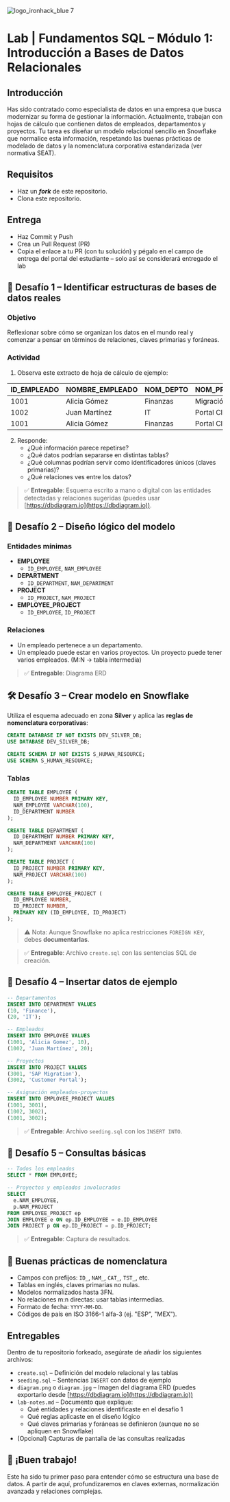 ![logo_ironhack_blue 7](https://user-images.githubusercontent.com/23629340/40541063-a07a0a8a-601a-11e8-91b5-2f13e4e6b441.png)

# Lab | Fundamentos SQL – Módulo 1: Introducción a Bases de Datos Relacionales

## Introducción

Has sido contratado como especialista de datos en una empresa que busca modernizar su forma de gestionar la información. Actualmente, trabajan con hojas de cálculo que contienen datos de empleados, departamentos y proyectos. Tu tarea es diseñar un modelo relacional sencillo en Snowflake que normalice esta información, respetando las buenas prácticas de modelado de datos y la nomenclatura corporativa estandarizada (ver normativa SEAT).

## Requisitos

* Haz un ***fork*** de este repositorio.
* Clona este repositorio.

## Entrega

- Haz Commit y Push
- Crea un Pull Request (PR)
- Copia el enlace a tu PR (con tu solución) y pégalo en el campo de entrega del portal del estudiante – solo así se considerará entregado el lab

## 🧠 Desafío 1 – Identificar estructuras de bases de datos reales

### Objetivo

Reflexionar sobre cómo se organizan los datos en el mundo real y comenzar a pensar en términos de relaciones, claves primarias y foráneas.

### Actividad

1. Observa este extracto de hoja de cálculo de ejemplo:

| ID_EMPLEADO | NOMBRE_EMPLEADO | NOM_DEPTO     | NOM_PROYECTO       |
|-------------|------------------|----------------|---------------------|
| 1001        | Alicia Gómez     | Finanzas       | Migración SAP       |
| 1002        | Juan Martínez    | IT             | Portal Cliente      |
| 1001        | Alicia Gómez     | Finanzas       | Portal Cliente      |

2. Responde:
   - ¿Qué información parece repetirse?
   - ¿Qué datos podrían separarse en distintas tablas?
   - ¿Qué columnas podrían servir como identificadores únicos (claves primarias)?
   - ¿Qué relaciones ves entre los datos?

> ✅ **Entregable**: Esquema escrito a mano o digital con las entidades detectadas y relaciones sugeridas (puedes usar [https://dbdiagram.io](https://dbdiagram.io)).

## 🧩 Desafío 2 – Diseño lógico del modelo

### Entidades mínimas

- **EMPLOYEE**
  - `ID_EMPLOYEE`, `NAM_EMPLOYEE`
- **DEPARTMENT**
  - `ID_DEPARTMENT`, `NAM_DEPARTMENT`
- **PROJECT**
  - `ID_PROJECT`, `NAM_PROJECT`
- **EMPLOYEE_PROJECT**
  - `ID_EMPLOYEE`, `ID_PROJECT`

### Relaciones

- Un empleado pertenece a un departamento.
- Un empleado puede estar en varios proyectos. Un proyecto puede tener varios empleados. (M:N → tabla intermedia)

> ✅ **Entregable**: Diagrama ERD

## 🛠️ Desafío 3 – Crear modelo en Snowflake

Utiliza el esquema adecuado en zona **Silver** y aplica las **reglas de nomenclatura corporativas**:

```sql
CREATE DATABASE IF NOT EXISTS DEV_SILVER_DB;
USE DATABASE DEV_SILVER_DB;

CREATE SCHEMA IF NOT EXISTS S_HUMAN_RESOURCE;
USE SCHEMA S_HUMAN_RESOURCE;
```

### Tablas

```sql
CREATE TABLE EMPLOYEE (
  ID_EMPLOYEE NUMBER PRIMARY KEY,
  NAM_EMPLOYEE VARCHAR(100),
  ID_DEPARTMENT NUMBER
);

CREATE TABLE DEPARTMENT (
  ID_DEPARTMENT NUMBER PRIMARY KEY,
  NAM_DEPARTMENT VARCHAR(100)
);

CREATE TABLE PROJECT (
  ID_PROJECT NUMBER PRIMARY KEY,
  NAM_PROJECT VARCHAR(100)
);

CREATE TABLE EMPLOYEE_PROJECT (
  ID_EMPLOYEE NUMBER,
  ID_PROJECT NUMBER,
  PRIMARY KEY (ID_EMPLOYEE, ID_PROJECT)
);
```

> ⚠️ Nota: Aunque Snowflake no aplica restricciones `FOREIGN KEY`, debes **documentarlas**.

> ✅ **Entregable**: Archivo `create.sql` con las sentencias SQL de creación.

## 🌱 Desafío 4 – Insertar datos de ejemplo

```sql
-- Departamentos
INSERT INTO DEPARTMENT VALUES
(10, 'Finance'),
(20, 'IT');

-- Empleados
INSERT INTO EMPLOYEE VALUES
(1001, 'Alicia Gomez', 10),
(1002, 'Juan Martínez', 20);

-- Proyectos
INSERT INTO PROJECT VALUES
(3001, 'SAP Migration'),
(3002, 'Customer Portal');

-- Asignación empleados-proyectos
INSERT INTO EMPLOYEE_PROJECT VALUES
(1001, 3001),
(1002, 3002),
(1001, 3002);
```

> ✅ **Entregable**: Archivo `seeding.sql` con los `INSERT INTO`.

## 🔎 Desafío 5 – Consultas básicas

```sql
-- Todos los empleados
SELECT * FROM EMPLOYEE;

-- Proyectos y empleados involucrados
SELECT 
  e.NAM_EMPLOYEE, 
  p.NAM_PROJECT
FROM EMPLOYEE_PROJECT ep
JOIN EMPLOYEE e ON ep.ID_EMPLOYEE = e.ID_EMPLOYEE
JOIN PROJECT p ON ep.ID_PROJECT = p.ID_PROJECT;
```

> ✅ **Entregable**: Captura de resultados.

## 📏 Buenas prácticas de nomenclatura

* Campos con prefijos: `ID_`, `NAM_`, `CAT_`, `TST_`, etc.
* Tablas en inglés, claves primarias no nulas.
* Modelos normalizados hasta 3FN.
* No relaciones m\:n directas: usar tablas intermedias.
* Formato de fecha: `YYYY-MM-DD`.
* Códigos de país en ISO 3166-1 alfa-3 (ej. "ESP", "MEX").

<!-- ## 📦 Entregables finales

1. `create.sql`: Definición de tablas.
2. `seeding.sql`: Datos de ejemplo.
3. Imagen ERD (`.png` / `.jpg`).
4. Capturas o `.csv` de consultas.

> 📁 Carpeta del proyecto: `lab-sql-mod1`

## 🏁 Entrega

1. Sube los archivos a tu repositorio personal.
2. Haz una **pull request** hacia el repositorio de clase.
3. Usa este formato para el título: `[lab-sql-mod1] Tu Nombre`. -->

## Entregables

Dentro de tu repositorio forkeado, asegúrate de añadir los siguientes archivos:

* `create.sql` – Definición del modelo relacional y las tablas
* `seeding.sql` – Sentencias `INSERT` con datos de ejemplo
* `diagram.png` o `diagram.jpg` – Imagen del diagrama ERD (puedes exportarlo desde [https://dbdiagram.io](https://dbdiagram.io))
* `lab-notes.md` – Documento que explique:
  * Qué entidades y relaciones identificaste en el desafío 1
  * Qué reglas aplicaste en el diseño lógico
  * Qué claves primarias y foráneas se definieron (aunque no se apliquen en Snowflake)
* (Opcional) Capturas de pantalla de las consultas realizadas

## 🎉 ¡Buen trabajo!

Este ha sido tu primer paso para entender cómo se estructura una base de datos. A partir de aquí, profundizaremos en claves externas, normalización avanzada y relaciones complejas.

